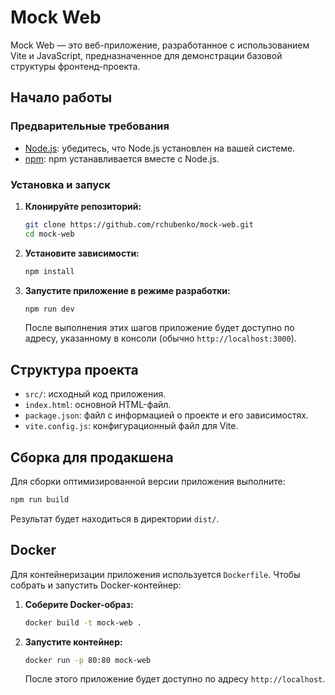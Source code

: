 # Mock Web

Mock Web — это веб-приложение, разработанное с использованием Vite и JavaScript, предназначенное для демонстрации базовой структуры фронтенд-проекта.

## Начало работы

### Предварительные требования

- [Node.js](https://nodejs.org/): убедитесь, что Node.js установлен на вашей системе.
- [npm](https://www.npmjs.com/): npm устанавливается вместе с Node.js.

### Установка и запуск

1. **Клонируйте репозиторий:**
   ```bash
   git clone https://github.com/rchubenko/mock-web.git
   cd mock-web
   ```

2. **Установите зависимости:**
   ```bash
   npm install
   ```

3. **Запустите приложение в режиме разработки:**
   ```bash
   npm run dev
   ```

   После выполнения этих шагов приложение будет доступно по адресу, указанному в консоли (обычно `http://localhost:3000`).

## Структура проекта

- `src/`: исходный код приложения.
- `index.html`: основной HTML-файл.
- `package.json`: файл с информацией о проекте и его зависимостях.
- `vite.config.js`: конфигурационный файл для Vite.

## Сборка для продакшена

Для сборки оптимизированной версии приложения выполните:

```bash
npm run build
```

Результат будет находиться в директории `dist/`.

## Docker

Для контейнеризации приложения используется `Dockerfile`. Чтобы собрать и запустить Docker-контейнер:

1. **Соберите Docker-образ:**
   ```bash
   docker build -t mock-web .
   ```

2. **Запустите контейнер:**
   ```bash
   docker run -p 80:80 mock-web
   ```

   После этого приложение будет доступно по адресу `http://localhost`.
